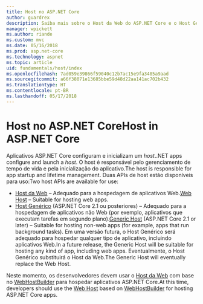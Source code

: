 ```yaml
---
title: Host no ASP.NET Core
author: guardrex
description: Saiba mais sobre o Host da Web do ASP.NET Core e o Host Genérico do .NET, que são responsáveis pelo gerenciamento de tempo de vida e pela inicialização do aplicativo.
manager: wpickett
ms.author: riande
ms.custom: mvc
ms.date: 05/16/2018
ms.prod: asp.net-core
ms.technology: aspnet
ms.topic: article
uid: fundamentals/host/index
ms.openlocfilehash: 7ad059e39866f59040c12b7ac15e9fa3405a9aad
ms.sourcegitcommit: a66f38071e13685bbe59d48d22aa141ac702b432
ms.translationtype: HT
ms.contentlocale: pt-BR
ms.lasthandoff: 05/17/2018
---
```

# <a name="host-in-aspnet-core"></a><span data-ttu-id="7a407-103">Host no ASP.NET Core</span><span class="sxs-lookup"><span data-stu-id="7a407-103">Host in ASP.NET Core</span></span>

<span data-ttu-id="7a407-104">Aplicativos ASP.NET Core configuram e inicializam um *host*.</span><span class="sxs-lookup"><span data-stu-id="7a407-104">.NET apps configure and launch a *host*.</span></span> <span data-ttu-id="7a407-105">O host é responsável pelo gerenciamento de tempo de vida e pela inicialização do aplicativo.</span><span class="sxs-lookup"><span data-stu-id="7a407-105">The host is responsible for app startup and lifetime management.</span></span> <span data-ttu-id="7a407-106">Duas APIs de host estão disponíveis para uso:</span><span class="sxs-lookup"><span data-stu-id="7a407-106">Two host APIs are available for use:</span></span>

* <span data-ttu-id="7a407-107">[Host da Web](xref:fundamentals/host/web-host) &ndash; Adequado para a hospedagem de aplicativos Web.</span><span class="sxs-lookup"><span data-stu-id="7a407-107">[Web Host](xref:fundamentals/host/web-host) &ndash; Suitable for hosting web apps.</span></span>
* <span data-ttu-id="7a407-108">[Host Genérico](xref:fundamentals/host/generic-host) (ASP.NET Core 2.1 ou posteriores) &ndash; Adequado para a hospedagem de aplicativos não Web (por exemplo, aplicativos que executam tarefas em segundo plano).</span><span class="sxs-lookup"><span data-stu-id="7a407-108">[Generic Host](xref:fundamentals/host/generic-host) (ASP.NET Core 2.1 or later) &ndash; Suitable for hosting non-web apps (for example, apps that run background tasks).</span></span> <span data-ttu-id="7a407-109">Em uma versão futura, o Host Genérico será adequado para hospedar qualquer tipo de aplicativo, incluindo aplicativos Web.</span><span class="sxs-lookup"><span data-stu-id="7a407-109">In a future release, the Generic Host will be suitable for hosting any kind of app, including web apps.</span></span> <span data-ttu-id="7a407-110">Eventualmente, o Host Genérico substituirá o Host da Web.</span><span class="sxs-lookup"><span data-stu-id="7a407-110">The Generic Host will eventually replace the Web Host.</span></span>

<span data-ttu-id="7a407-111">Neste momento, os desenvolvedores devem usar o [Host da Web](xref:fundamentals/host/web-host) com base no [WebHostBuilder](/dotnet/api/microsoft.aspnetcore.hosting.webhostbuilder) para hospedar aplicativos ASP.NET Core.</span><span class="sxs-lookup"><span data-stu-id="7a407-111">At this time, developers should use the [Web Host](xref:fundamentals/host/web-host) based on [WebHostBuilder](/dotnet/api/microsoft.aspnetcore.hosting.webhostbuilder) for hosting ASP.NET Core apps.</span></span>
